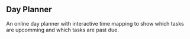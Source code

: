 ## Day Planner

An online day planner with interactive time mapping to show which tasks are upcomming and which tasks are past due.




